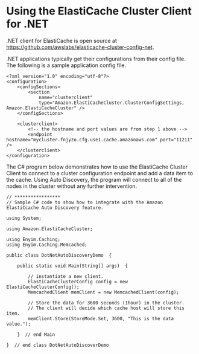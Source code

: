 # Using the ElastiCache Cluster Client for \.NET<a name="AutoDiscovery.Using.ModifyApp.DotNET"></a>

\.NET client for ElastiCache is open source at [https://github\.com/awslabs/elasticache\-cluster\-config\-net](https://github.com/awslabs/elasticache-cluster-config-net)\.

 \.NET applications typically get their configurations from their config file\. The following is a sample application config file\.

```
<?xml version="1.0" encoding="utf-8"?>
<configuration>
    <configSections>
        <section 
            name="clusterclient" 
            type="Amazon.ElastiCacheCluster.ClusterConfigSettings, Amazon.ElastiCacheCluster" />
    </configSections>

    <clusterclient>
        <!-- the hostname and port values are from step 1 above -->
        <endpoint hostname="mycluster.fnjyzo.cfg.use1.cache.amazonaws.com" port="11211" />
    </clusterclient>
</configuration>
```

The C\# program below demonstrates how to use the ElastiCache Cluster Client to connect to a cluster configuration endpoint and add a data item to the cache\. Using Auto Discovery, the program will connect to all of the nodes in the cluster without any further intervention\.

```
// *****************
// Sample C# code to show how to integrate with the Amazon ElastiCcache Auto Discovery feature.

using System;

using Amazon.ElastiCacheCluster;

using Enyim.Caching;
using Enyim.Caching.Memcached;

public class DotNetAutoDiscoveryDemo  {

    public static void Main(String[] args)  {
    
        // instantiate a new client.
        ElastiCacheClusterConfig config = new ElastiCacheClusterConfig();
        MemcachedClient memClient = new MemcachedClient(config);
        
        // Store the data for 3600 seconds (1hour) in the cluster. 
        // The client will decide which cache host will store this item.
        memClient.Store(StoreMode.Set, 3600, "This is the data value.");
        
    }  // end Main
    
}  // end class DotNetAutoDiscoverDemo
```